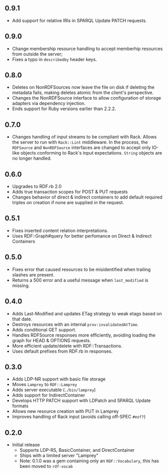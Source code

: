 0.9.1
-----
  - Add support for relative IRIs in SPARQL Update PATCH requests.

0.9.0
-----
 - Change membership resource handling to accept memberhip resources
 from outside the server;
 - Fixes a typo in `describedby` header keys.

0.8.0
-----
 - Deletes on NonRDFSources now leave the file on disk if deleting the
 metadata fails, making deletes atomic from the client's perspective.
 - Changes the NonRDFSource interface to allow configuration of storage
 adapters via dependency injection.
 - Ends support for Ruby versions earlier than 2.2.2.
   
0.7.0
-----
 - Changes handling of input streams to be compliant with Rack. Allows
   the server to run with `Rack::Lint` middleware. In the process, the
   `RDFSource` and `NonRDFSource` interfaces are changed to accept only
   IO-like objects conforming to Rack's input expectations. `String`
   objects are no longer handled.

0.6.0
-----
 - Upgrades to RDF.rb 2.0
 - Adds true transaction scopes for POST & PUT requests
 - Changes behavior of direct & indirect containers to add default
   required triples on creation if none are supplied in the request.
   
0.5.1
-----
 - Fixes inserted content relation interpretations.
 - Uses RDF::Graph#query for better perfomance on Direct & Indirect
 Containers
 
0.5.0
-----
 - Fixes error that caused resources to be misidentified when trailing
 slashes are present.
 - Returns a 500 error and a useful message when `last_modified` is
 missing.

0.4.0
-----
 - Adds Last-Modified and updates ETag strategy to weak etags based on
 that date.
 - Destroys resources with an internal `prov:invalidatedAtTime`.
 - Adds conditional GET support.
 - Handles RDFSource responses more efficiently, avoiding loading the
 graph for HEAD & OPTIONS requests.
 - More efficient update/delete with RDF::Transactions.
 - Uses default prefixes from RDF.rb in responses.

0.3.0
------
 - Adds LDP-NR support with basic file storage
 - Moves `Lamprey` to `RDF::Lamprey`
 - Adds server executable (`./bin/lamprey`)
 - Adds support for IndirectContainer
 - Develops HTTP PATCH support with LDPatch and SPARQL Update formats
 - Allows new resource creation with PUT in Lamprey
 - Improves handling of Rack input (avoids calling off-SPEC `#eof?`)
 
0.2.0 
------
 - Initial release
   - Supports LDP-RS, BasicContainer, and DirectContainer
   - Ships with a limited server "Lamprey"
   - Note: 0.1.0 was a gem containing only an `RDF::Vocabulary`, this
     has been moved to `rdf-vocab`
